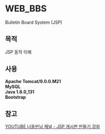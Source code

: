 # WEB_BBS
Bulletin Board System (JSP)  

## 목적
JSP 동작 이해  

## 사용
**Apache Tomcat/9.0.0.M21**  
**MySQL**  
**Java 1.8.0_131**  
**Bootstrap**  

## 참고
[YOUTUBE 나동빈님 채널 - JSP 게시판 만들기 강좌](https://www.youtube.com/watch?v=wEIBDHfoMBg&list=PLRx0vPvlEmdAZv_okJzox5wj2gG_fNh_6)
